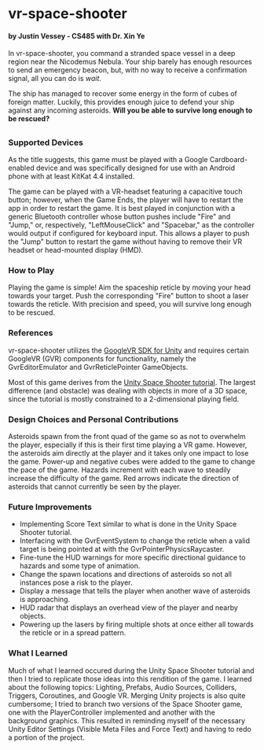 # vr-space-shooter
#### by Justin Vessey - CS485 with Dr. Xin Ye

In vr-space-shooter, you command a stranded space vessel in a deep region near the Nicodemus Nebula. Your ship barely has enough resources to send an emergency beacon, but, with no way to receive a confirmation signal, all you can do is *wait*.

The ship has managed to recover some energy in the form of cubes of foreign matter. Luckily, this provides enough juice to defend your ship against any incoming asteroids. **Will you be able to survive long enough to be rescued?**
##
### Supported Devices
As the title suggests, this game must be played with a Google Cardboard-enabled device and was specifically designed for use with an Android phone with at least KitKat 4.4 installed.

The game can be played with a VR-headset featuring a capacitive touch button; however, when the Game Ends, the player will have to restart the app in order to restart the game. It is best played in conjunction with a generic Bluetooth controller whose button pushes include "Fire" and "Jump," or, respectively, "LeftMouseClick" and "Spacebar," as the controller would output if configured for keyboard input. This allows a player to push the "Jump" button to restart the game without having to remove their VR headset or head-mounted display (HMD).

### How to Play
Playing the game is simple! Aim the spaceship reticle by moving your head towards your target. Push the corresponding "Fire" button to shoot a laser towards the reticle. With precision and speed, you will survive long enough to be rescued.

### References
vr-space-shooter utilizes the [GoogleVR SDK for Unity](https://github.com/googlevr/gvr-unity-sdk) and requires certain GoogleVR (GVR) components for functionality, namely the GvrEditorEmulator and GvrReticlePointer GameObjects.

Most of this game derives from the [Unity Space Shooter tutorial](https://unity3d.com/learn/tutorials/projects/space-shooter-tutorial). The largest difference (and obstacle) was dealing with objects in more of a 3D space, since the tutorial is mostly constrained to a 2-dimensional playing field.

### Design Choices and Personal Contributions
Asteroids spawn from the front quad of the game so as not to overwhelm the player, especially if this is their first time playing a VR game. However, the asteroids aim directly at the player and it takes only one impact to lose the game. Power-up and negative cubes were added to the game to change the pace of the game. Hazards increment with each wave to steadily increase the difficulty of the game. Red arrows indicate the direction of asteroids that cannot currently be seen by the player.

### Future Improvements
* Implementing Score Text similar to what is done in the Unity Space Shooter tutorial.
* Interfacing with the GvrEventSystem to change the reticle when a valid target is being pointed at with the GvrPointerPhysicsRaycaster.
* Fine-tune the HUD warnings for more specific directional guidance to hazards and some type of animation.
* Change the spawn locations and directions of asteroids so not all instances pose a risk to the player.
* Display a message that tells the player when another wave of asteroids is approaching.
* HUD radar that displays an overhead view of the player and nearby objects.
* Powering up the lasers by firing multiple shots at once either all towards the reticle or in a spread pattern.

### What I Learned
Much of what I learned occured during the Unity Space Shooter tutorial and then I tried to replicate those ideas into this rendition of the game. I learned about the following topics: Lighting, Prefabs, Audio Sources, Colliders, Triggers, Coroutines, and Google VR. Merging Unity projects is also quite cumbersome; I tried to branch two versions of the Space Shooter game, one with the PlayerController implemented and another with the background graphics. This resulted in reminding myself of the necessary Unity Editor Settings (Visible Meta Files and Force Text) and having to redo a portion of the project. 
